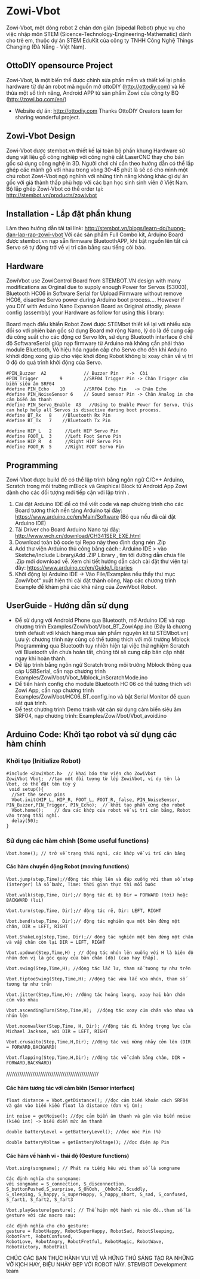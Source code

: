 # Zowi-Vbot
Zowi-Vbot, một dòng robot 2 chân đơn giản (bipedal Robot) phục vụ cho việc nhập môn STEM (Sicence-Technology-Engineering-Mathematic) dành cho trẻ em, thuộc dự án STEM EduKit của công ty TNHH Công Nghệ Things Changing (Đà Nẵng - Việt Nam).


## OttoDIY opensource Project 
Zowi-Vbot, là một biến thể được chỉnh sửa phần mềm  và thiết kế lại phần hardware từ dự án robot mã nguồn mở ottoDIY (http://ottodiy.com) và kế thừa một số tính năng, Android APP từ sản phẩm Zowi của công ty BQ (http://zowi.bq.com/en/)
  - Website dự án: http://ottodiy.com 
  Thanks OttoDIY Creators team for sharing wonderful project. 

## Zowi-Vbot Design
Zowi-Vbot được stembot.vn thiết kế lại toàn bộ phần khung Hardware sử dụng vật liệu gỗ công nghiệp với công nghệ cắt LaserCNC thay cho bản gốc sử dụng công nghệ in 3D. Người chơi chỉ cần theo hướng dẫn có thể lắp ghép các mảnh gỗ với nhau trong vòng 30-45 phút là sẽ có cho mình một chú robot Zowi-Vbot ngộ nghĩnh với những tính năng không khác gì dự án gốc với giá thành thấp phù hợp với các bạn học sinh sinh viên ở Việt Nam. 
Bộ lắp ghép Zowi-Vbot có thể order tại: http://stembot.vn/products/zowivbot

## Installation - Lắp đặt phần khung
Làm theo hướng dẫn tải tại link: http://stembot.vn/blogs/learn-do/huong-dan-lap-rap-zowi-vbot
Với các sản phẩm Full Combo kit, Arduino Board được stembot.vn nạp sẵn firmware BluetoothAPP, khi bật nguồn lên tất cả Servo sẽ tự động trở về vị trí cân bằng sau tiếng còi báo.
## Hardware 
ZowiVbot use ZowiControl Board from STEMBOT.VN design with many modifications as Orginal due to supply enough Power for Servos (S3003), Bluetooth HC06 in Software Serial for Upload Firmware without remove HC06, disactive Servo power during Arduino boot process.... 
However if you DIY with Arduino Nano Expansion Board as Original ottodiy, please config (assembly) your Hardware as follow for using this library:

Board mạch điều khiển Robot Zowi được STEMbot thiết kế lại với nhiều sửa đổi so với phiên bản gốc sử dụng Board mở rộng Nano, lý do là để cung cấp đủ công suất cho các động cơ Servo lớn, sử dụng Bluetooth interface ở chế độ SoftwareSerial giúp nạp firmware từ Arduino mà không cần phải tháo module Bluetooth, Vô hiệu hóa nguồn cấp cho Servo cho đến khi Arduino khhởi động xong giúp cho việc khởi động Robot không bị xoay chân về vị trí 0 độ do quá trình khởi động của Servo. 
```
#PIN_Buzzer  A2              // Buzzer Pin    ->  Còi 
#PIN_Trigger        9        //SRF04 Trigger Pin -> Chân Trigger cảm biến siêu âm SRF04
#define PIN_Echo    10       //SRF04 Echo Pin   -> Chân Echo 
#define PIN_NoiseSensor 6    // Sound sensor Pin -> Chân Analog in cho cảm biến âm thanh   
#define PIN_Servo_Enable  A3   //Using to Enable Power for Servo, this can help help all Servos is disactive during boot process. 
#define BT_Rx   8    //Bluetooth Rx Pin
#define BT_Tx   7    //Bluetooth Tx Pin

#define HIP_L   2     //Left HIP Servo Pin
#define FOOT_L  3     //Left Foot Servo Pin
#define HIP_R   4     //Right HIP Servo Pin
#define FOOT_R  5     //Right FOOT Servo Pin    
```
## Programming 
Zowi-Vbot được build để có thể lập trình bằng ngôn ngữ C/C++ Arduino, Scratch trong môi trường mBlock và Graphical Block từ Android App Zowi dành cho các đối tượng mới tiếp cận với lập trình .

1. Cài đặt Arduino IDE để có thể viết code và nạp chương trình cho các Board tương thích nền tảng Arduino tại đây: https://www.arduino.cc/en/Main/Software (Bỏ qua nếu đã cài đặt Arduino IDE)
2. Tải Driver cho Board Arduino Nano tại đây: http://www.wch.cn/download/CH341SER_EXE.html
3. Download toàn bộ code tại Repo này theo định dạng nén .Zip
4. Add thư viện Arduino thủ công bằng cách : Arduino IDE > vào Sketche/Include Library/Add .ZIP Library , tìm tới đường dẫn chưa file .Zip mới download về. 
  Xem chi tiết hướng dẫn cách cài đặt thư viện tại đây: https://www.arduino.cc/en/Guide/Libraries
5. Khởi động lại Arduino IDE -> Vào File/Examples nếu thấy thư mục ZowiVbot" xuất hiện thì cài đặt thành công, Nạp các chương trình Example để khám phá các khả năng của ZowiVbot Robot. 
## UserGuide - Hướng dẫn sử dụng
  *  Để sử dụng với Android Phone qua Bluetooth, mở Arduino IDE và nạp chương trình Examples/ZowiVbot/Vbot_BT_ZowiApp.ino (Đây là chương trình default với khách hàng mua sản phẩm nguyên kit từ STEMbot.vn)
  Lưu ý: chương trình này cũng có thể tương thích với môi trường Mblock Programming qua Bluetooth tuy nhiên hiện tại việc thử nghiệm Scratch với Bluetooth vẫn chưa hoàn tất, chúng tôi sẽ cung cấp bản cập nhật ngay khi hoàn thành.  
  *  Để lập trình bằng ngôn ngữ Scratch trong môi trường Mblock thông qua cáp USBSerial, cần nạp chương trình Examples/ZowiVbot/Vbot_Mblock_inScratchMode.ino
  *  Để tiến hành config cho module Bluetooth HC 06 có thể tương thích với Zowi App, cần nạp chương trình Examples/ZowiVbot/HC06_BT_config.ino và bật Serial Monitor để quan sát quá trình. 
  *  Để test chương trình Demo tránh vật cản sử dụng cảm biến siêu âm SRF04, nạp chương trình: Examples/ZowiVbot/Vbot_avoid.ino  
## Arduino Code: Khởi tạo robot và sử dụng các hàm chính
### Khởi tạo (Initialize Robot)
```
#include <ZowiVbot.h>  // khai báo thư viện cho ZowiVbot
ZowiVbot Vbot;  //tạo một đối tượng từ lớp ZowiVbot, ví dụ tên là Vbot, có thể đặt tên tùy ý
 void setup(){
  //Set the servo pins
  Vbot.init(HIP_L, HIP_R, FOOT_L, FOOT_R, false, PIN_NoiseSensor, PIN_Buzzer,PIN_Trigger, PIN_Echo);  // khởi tạo phần cứng cho robot
  Vbot.home();    // đưa các khớp của robot về vị trí cân bằng, Robot vào trạng thái nghỉ. 
  delay(50);
}
```
### Sử dụng các hàm chính (Some useful functions)
```
Vbot.home(); // trở về trạng thái nghỉ, các khớp về vị trí cân bằng
```
#### Các hàm chuyển động Robot  (moving functions)
```
Vbot.jump(step,Time);//động tác nhảy lên và đáp xuống với tham số step (interger) là số bước, Time: thời gian thực thi mỗi bước
```
```
Vbot.walk(step,Time, Dir);// Động tác đi bộ Dir = FORWARD (tới) hoặc BACKWARD (lui)
```
```
Vbot.turn(step,Time, Dir);// động tác rẽ, Dir: LEFT, RIGHT
```
```
Vbot.bend(step,Time, Dir);// động tác nghiên qua một bên đứng một chân, DIR = LEFT, RIGHT
```
```
Vbot.ShakeLeg(step,Time, Dir);// động tác nghiên một bên đứng một chân và vẫy chân còn lại DIR = LEFT, RIGHT
```
```
Vbot.updown(Step,Time,H) ; // động tác nhún lên xuống với H là biên độ nhún đơn vị là góc quay của bàn chân (độ) (cao hay thấp).
```
```
Vbot.swing(Step,Time,H); //động tác lắc lư, tham số tương tự như trên 
```
```
Vbot.tiptoeSwing(Step,Time,H); //động tác vừa lắc vừa nhún, tham số tương tự như trên
```
```
Vbot.jitter(Step,Time,H); //động tác hoảng loạng, xoay hai bàn chân cúm vào nhau
```
```
Vbot.ascendingTurn(Step,Time,H);  //động tác xoay cúm chân vào nhau và nhún lên 
```

```
Vbot.moonwalker(Step,Time, H, Dir); //động tác đi không trọng lực của Michael Jackson, với DIR = LEFT, RIGHT
```
```
Vbot.crusaito(Step,Time,H,Dir); //động tác vui mừng nhảy cởn lên (DIR = FORWARD,BACKWARD)
```
```
Vbot.flapping(Step,Time,H,Dir); //động tác vỗ cánh bằng chân, DIR = FORWARD,BACKWARD)
```
/////////////////////////////////////////////////
#### Các hàm tương tác với cảm biên  (Sensor interface)
```
float distance = Vbot.getDistance(); //đọc cảm biến khoản cách SRF04 và gán vào biến kiểu float là distance (đơn vị Cm);
```
```
int noise = getNoise(); //đọc cảm biến âm thanh và gán vào biến noise (kiểu int) -> biểu diễn mức âm thanh 
```
```
double batteryLevel = getBatteryLevel(); //đọc mức Pin (%)
```
```
double batteryVoltae = getBatteryVoltage(); //đọc điện áp Pin
```
#### Các hàm về hành vi - thái độ (Gesture functions) 
```
Vbot.sing(songname); // Phát ra tiếng kêu với tham số là songname
```
```
Các định nghĩa cho songname: 
với songname = S_connection, S_disconnection, S_buttonPushed,S_surprise, S_OhOoh, _OhOoh2, Scuddly,
S_sleeping, S_happy, S_superHappy, S_happy_short, S_sad, S_confused, S_fart1, S_fart2, S_fart3
```

```
Vbot.playGesture(gesture); // Thể hiện một hành vi nào đó..tham số là gesture với các macro sau: 

```
```
các định nghĩa cho cho gesture: 
gesture = RobotHappy, RobotSuperHappy, RobotSad, RobotSleeping, RobotFart, RobotConfused,
RobotLove, RobotAngry, RobotFretful, RobotMagic, RobotWave, RobotVictory, RobotFail
```
CHÚC CÁC BẠN THỰC HÀNH VUI VẺ VÀ HỨNG THÚ SÁNG TẠO RA NHỮNG VỞ KỊCH HAY, ĐIỆU NHẢY ĐẸP VỚI ROBOT NÀY.
STEMBOT Development team
